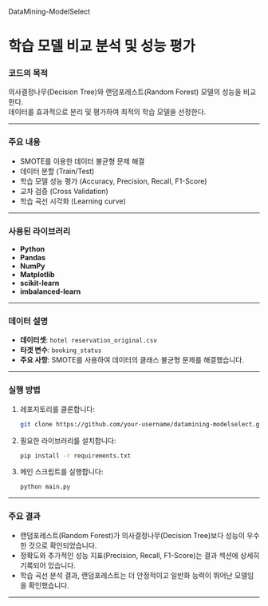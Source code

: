 DataMining-ModelSelect
# 학습 모델 비교 분석 및 성능 평가


### 코드의 목적
의사결정나무(Decision Tree)와 랜덤포레스트(Random Forest) 모델의 성능을 비교한다.<br>
데이터를 효과적으로 분리 및 평가하여 최적의 학습 모델을 선정한다.

---

### 주요 내용
- SMOTE를 이용한 데이터 불균형 문제 해결
- 데이터 분할 (Train/Test)
- 학습 모델 성능 평가 (Accuracy, Precision, Recall, F1-Score)
- 교차 검증 (Cross Validation)
- 학습 곡선 시각화 (Learning curve)

---

### 사용된 라이브러리
- **Python**
- **Pandas**
- **NumPy**
- **Matplotlib**
- **scikit-learn**
- **imbalanced-learn**

---

### 데이터 설명
- **데이터셋**: `hotel reservation_original.csv`
- **타겟 변수**: `booking_status`
- **주요 사항**: SMOTE를 사용하여 데이터의 클래스 불균형 문제를 해결했습니다.

---

### 실행 방법
1. 레포지토리를 클론합니다:
   ```bash
   git clone https://github.com/your-username/datamining-modelselect.git
   ```
2. 필요한 라이브러리를 설치합니다:
   ```bash
   pip install -r requirements.txt
   ```
3. 메인 스크립트를 실행합니다:
   ```bash
   python main.py
   ```

---

### 주요 결과
- 랜덤포레스트(Random Forest)가 의사결정나무(Decision Tree)보다 성능이 우수한 것으로 확인되었습니다.
- 정확도와 추가적인 성능 지표(Precision, Recall, F1-Score)는 결과 섹션에 상세히 기록되어 있습니다.
- 학습 곡선 분석 결과, 랜덤포레스트는 더 안정적이고 일반화 능력이 뛰어난 모델임을 확인했습니다.


---
